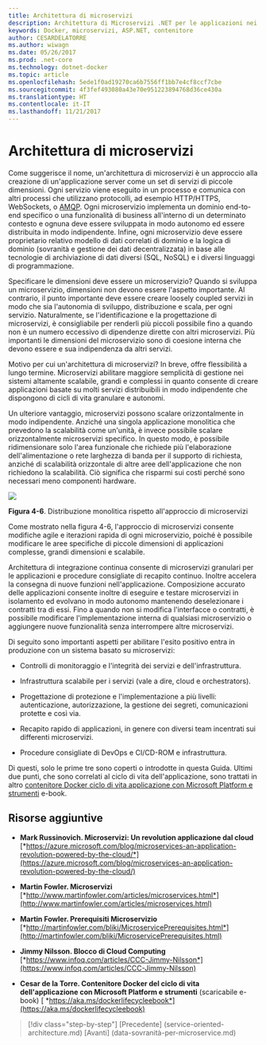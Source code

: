 ```yaml
---
title: Architettura di microservizi
description: Architettura di Microservizi .NET per le applicazioni nei contenitori .NET | Architettura di Microservizi
keywords: Docker, microservizi, ASP.NET, contenitore
author: CESARDELATORRE
ms.author: wiwagn
ms.date: 05/26/2017
ms.prod: .net-core
ms.technology: dotnet-docker
ms.topic: article
ms.openlocfilehash: 5ede1f0ad19270ca6b7556ff1bb7e4cf8ccf7cbe
ms.sourcegitcommit: 4f3fef493080a43e70e951223894768d36ce430a
ms.translationtype: HT
ms.contentlocale: it-IT
ms.lasthandoff: 11/21/2017
---
```

# <a name="microservices-architecture"></a>Architettura di microservizi

Come suggerisce il nome, un'architettura di microservizi è un approccio alla creazione di un'applicazione server come un set di servizi di piccole dimensioni. Ogni servizio viene eseguito in un processo e comunica con altri processi che utilizzano protocolli, ad esempio HTTP/HTTPS, WebSockets, o [AMQP](https://en.wikipedia.org/wiki/Advanced_Message_Queuing_Protocol). Ogni microservizio implementa un dominio end-to-end specifico o una funzionalità di business all'interno di un determinato contesto e ognuna deve essere sviluppata in modo autonomo ed essere distribuita in modo indipendente. Infine, ogni microservizio deve essere proprietario relativo modello di dati correlati di dominio e la logica di dominio (sovranità e gestione dei dati decentralizzata) in base alle tecnologie di archiviazione di dati diversi (SQL, NoSQL) e i diversi linguaggi di programmazione.

Specificare le dimensioni deve essere un microservizio? Quando si sviluppa un microservizio, dimensioni non devono essere l'aspetto importante. Al contrario, il punto importante deve essere creare loosely coupled servizi in modo che sia l'autonomia di sviluppo, distribuzione e scala, per ogni servizio. Naturalmente, se l'identificazione e la progettazione di microservizi, è consigliabile per renderli più piccoli possibile fino a quando non è un numero eccessivo di dipendenze dirette con altri microservizi. Più importanti le dimensioni del microservizio sono di coesione interna che devono essere e sua indipendenza da altri servizi.

Motivo per cui un'architettura di microservizi? In breve, offre flessibilità a lungo termine. Microservizi abilitare maggiore semplicità di gestione nei sistemi altamente scalabile, grandi e complessi in quanto consente di creare applicazioni basate su molti servizi distribuibili in modo indipendente che dispongono di cicli di vita granulare e autonomi.

Un ulteriore vantaggio, microservizi possono scalare orizzontalmente in modo indipendente. Anziché una singola applicazione monolitica che prevedono la scalabilità come un'unità, è invece possibile scalare orizzontalmente microservizi specifico. In questo modo, è possibile ridimensionare solo l'area funzionale che richiede più l'elaborazione dell'alimentazione o rete larghezza di banda per il supporto di richiesta, anziché di scalabilità orizzontale di altre aree dell'applicazione che non richiedono la scalabilità. Ciò significa che risparmi sui costi perché sono necessari meno componenti hardware.

![](./media/image6.png)

**Figura 4-6**. Distribuzione monolitica rispetto all'approccio di microservizi

Come mostrato nella figura 4-6, l'approccio di microservizi consente modifiche agile e iterazioni rapida di ogni microservizio, poiché è possibile modificare le aree specifiche di piccole dimensioni di applicazioni complesse, grandi dimensioni e scalabile.

Architettura di integrazione continua consente di microservizi granulari per le applicazioni e procedure consigliate di recapito continuo. Inoltre accelera la consegna di nuove funzioni nell'applicazione. Composizione accurato delle applicazioni consente inoltre di eseguire e testare microservizi in isolamento ed evolvano in modo autonomo mantenendo deselezionare i contratti tra di essi. Fino a quando non si modifica l'interfacce o contratti, è possibile modificare l'implementazione interna di qualsiasi microservizio o aggiungere nuove funzionalità senza interrompere altre microservizi.

Di seguito sono importanti aspetti per abilitare l'esito positivo entra in produzione con un sistema basato su microservizi:

-   Controlli di monitoraggio e l'integrità dei servizi e dell'infrastruttura.

-   Infrastruttura scalabile per i servizi (vale a dire, cloud e orchestrators).

-   Progettazione di protezione e l'implementazione a più livelli: autenticazione, autorizzazione, la gestione dei segreti, comunicazioni protette e così via.

-   Recapito rapido di applicazioni, in genere con diversi team incentrati sui differenti microservizi.

-   Procedure consigliate di DevOps e CI/CD-ROM e infrastruttura.

Di questi, solo le prime tre sono coperti o introdotte in questa Guida. Ultimi due punti, che sono correlati al ciclo di vita dell'applicazione, sono trattati in altro [contenitore Docker ciclo di vita applicazione con Microsoft Platform e strumenti](https://aka.ms/dockerlifecycleebook) e-book.

## <a name="additional-resources"></a>Risorse aggiuntive

-   **Mark Russinovich. Microservizi: Un revolution applicazione dal cloud**
    [*https://azure.microsoft.com/blog/microservices-an-application-revolution-powered-by-the-cloud/*](https://azure.microsoft.com/blog/microservices-an-application-revolution-powered-by-the-cloud/)

-   **Martin Fowler. Microservizi**
    [*http://www.martinfowler.com/articles/microservices.html*](http://www.martinfowler.com/articles/microservices.html)

-   **Martin Fowler. Prerequisiti Microservizio**
    [*http://martinfowler.com/bliki/MicroservicePrerequisites.html*](http://martinfowler.com/bliki/MicroservicePrerequisites.html)

-   **Jimmy Nilsson. Blocco di Cloud Computing**
    [*https://www.infoq.com/articles/CCC-Jimmy-Nilsson*](https://www.infoq.com/articles/CCC-Jimmy-Nilsson)

-   **Cesar de la Torre. Contenitore Docker del ciclo di vita dell'applicazione con Microsoft Platform e strumenti** (scaricabile e-book) [ *https://aka.ms/dockerlifecycleebook*](https://aka.ms/dockerlifecycleebook)




>[!div class="step-by-step"]
[Precedente] (service-oriented-architecture.md) [Avanti] (data-sovranità-per-microservice.md)
